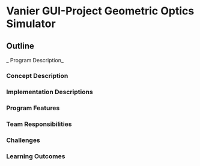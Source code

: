 # Vanier GUI-Project Geometric Optics Simulator
## Outline
_ Program Description_
### Concept Description
### Implementation Descriptions

### Program Features
### Team Responsibilities
### Challenges
### Learning Outcomes
